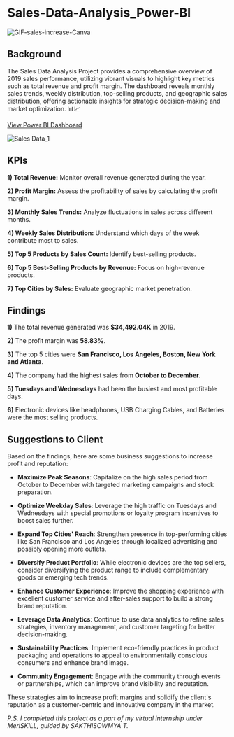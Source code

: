 # Sales-Data-Analysis_Power-BI
![GIF-sales-increase-Canva](https://github.com/HafshaWahab/Sales-Data-Analysis_Power-BI/assets/152807534/b5c37f41-1baa-4dc1-8611-5cf863dc7a4d)

## Background 

The Sales Data Analysis Project provides a comprehensive overview of 2019 sales performance, utilizing vibrant visuals to highlight key metrics such as total revenue and profit margin. The dashboard reveals monthly sales trends, weekly distribution, top-selling products, and geographic sales distribution, offering actionable insights for strategic decision-making and market optimization. 📊📈


[View Power BI Dashboard](https://drive.google.com/file/d/1Jv0NoCC2THFM3pIY5UTzgMptTgQLeFgt/view?usp=sharing)


![Sales Data_1](https://github.com/HafshaWahab/Sales-Data-Analysis_Power-BI/assets/152807534/1ba6b399-ebcb-47c4-903f-aecb709f764f)

## KPIs

**1) Total Revenue:** Monitor overall revenue generated during the year.

**2) Profit Margin:** Assess the profitability of sales by calculating the profit margin.

**3) Monthly Sales Trends:** Analyze fluctuations in sales across different months.

**4) Weekly Sales Distribution:** Understand which days of the week contribute most to sales.

**5) Top 5 Products by Sales Count:** Identify best-selling products.

**6) Top 5 Best-Selling Products by Revenue:** Focus on high-revenue products.

**7) Top Cities by Sales:** Evaluate geographic market penetration.

## Findings

**1)** The total revenue generated was **$34,492.04K** in 2019.

**2)** The profit margin was **58.83%**.

**3)** The top 5 cities were **San Francisco, Los Angeles, Boston, New York and Atlanta**.

**4)** The company had the highest sales from **October to December**.

**5)   Tuesdays and Wednesdays** had been the busiest and most profitable days.

**6)** Electronic devices like headphones, USB Charging Cables, and Batteries were the most selling products.

## Suggestions to Client

Based on the findings, here are some business suggestions to increase profit and reputation:

- **Maximize Peak Seasons**: Capitalize on the high sales period from October to December with targeted marketing campaigns and stock preparation.

- **Optimize Weekday Sales**: Leverage the high traffic on Tuesdays and Wednesdays with special promotions or loyalty program incentives to boost sales further.

- **Expand Top Cities' Reach**: Strengthen presence in top-performing cities like San Francisco and Los Angeles through localized advertising and possibly opening more outlets.

- **Diversify Product Portfolio**: While electronic devices are the top sellers, consider diversifying the product range to include complementary goods or emerging tech trends.

- **Enhance Customer Experience**: Improve the shopping experience with excellent customer service and after-sales support to build a strong brand reputation.

- **Leverage Data Analytics**: Continue to use data analytics to refine sales strategies, inventory management, and customer targeting for better decision-making.

- **Sustainability Practices**: Implement eco-friendly practices in product packaging and operations to appeal to environmentally conscious consumers and enhance brand image.

- **Community Engagement**: Engage with the community through events or partnerships, which can improve brand visibility and reputation.

These strategies aim to increase profit margins and solidify the client's reputation as a customer-centric and innovative company in the market.


_P.S. I completed this project as a part of my virtual internship under MeriSKILL, guided by SAKTHISOWMYA T._

